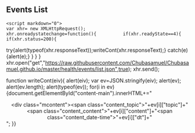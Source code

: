 
## Events List
<body markdown="0">

<style markdown="0">

.mcontent{ 
	/*position:absolute;
	left:0px;
	right:0px;*/
	width:90%;
	margin:5px;
	border:1px solid black;
	border-radius:12px;
}
.mcontent span{ display:block;}
.mcontent .content_topic{
font-weight:bold;
color:;
font-size:1.5em;
}
.mcontent .content_date-time{
font-size:0.6em;
}

</style>
		
<div id="content-main" markdown="0"></div>
	
	<script markdown="0">
	var xhr= new XMLHttpRequest();              xhr.onreadystatechange=function(){          if(xhr.readyState==4){                              if(xhr.status=200){   
try{alert(typeof(xhr.responseText));writeCont(xhr.responseText);} catch(e){alert(e);}
	}                       }                                           }
xhr.open("get","https://raw.githubusercontent.com/Chubasamuel/Chubasamuel.github.io/master/health/events/list.json",true);
xhr.send();


function writeCont(eiv){
alert(eiv);
var ev=JSON.stringify(eiv);
alert(ev);
alert(ev.length);
alert(typeof(ev));
for(i in ev){document.getElementById("content-main").innerHTML+="<center><div class=\"mcontent\"><span class=\"content_topic\">"+ev[i]["topic"]+"</span><span class=\"content_content\">"+ev[i]["content"]+"</span><span class=\"content_date-time\">"+ev[i]["dt"]+"</span></div></center>"; }}
	</script>
</body>

